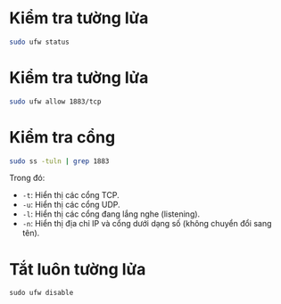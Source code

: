 # Kiểm tra tường lửa
```bash
sudo ufw status
```

# Kiểm tra tường lửa
```bash
sudo ufw allow 1883/tcp
```

# Kiểm tra cổng
```bash
sudo ss -tuln | grep 1883
```
Trong đó:
- `-t`: Hiển thị các cổng TCP.
- `-u`: Hiển thị các cổng UDP.
- `-l`: Hiển thị các cổng đang lắng nghe (listening).
- `-n`: Hiển thị địa chỉ IP và cổng dưới dạng số (không chuyển đổi sang tên).


# Tắt luôn tường lửa
```
sudo ufw disable
```